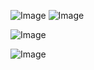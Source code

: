 ![Image](https://github.com/user-attachments/assets/2e8afb79-a821-4cab-9d50-586005e18254)
![Image](https://github.com/user-attachments/assets/c0e3d859-6d72-4f72-9680-a429e56ec478)




![Image](https://github.com/user-attachments/assets/5022da46-29c4-48d8-8383-93a03460aa72)

![Image](https://github.com/user-attachments/assets/372023c4-be8d-4e5a-9686-cd49e678993f)
